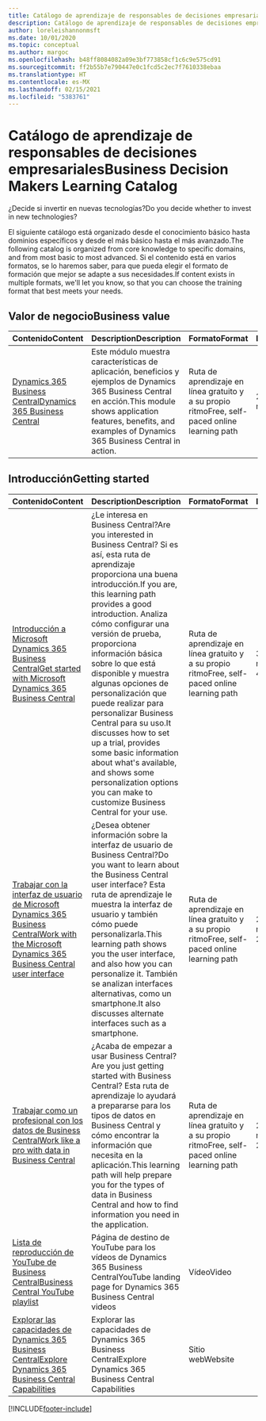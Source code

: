 ```yaml
---
title: Catálogo de aprendizaje de responsables de decisiones empresariales
description: Catálogo de aprendizaje de responsables de decisiones empresariales
author: loreleishannonmsft
ms.date: 10/01/2020
ms.topic: conceptual
ms.author: margoc
ms.openlocfilehash: b48ff8084082a09e3bf773858cf1c6c9e575cd91
ms.sourcegitcommit: ff2b55b7e790447e0c1fcd5c2ec7f7610338ebaa
ms.translationtype: HT
ms.contentlocale: es-MX
ms.lasthandoff: 02/15/2021
ms.locfileid: "5383761"
---
```

# <a name="business-decision-makers-learning-catalog"></a><span data-ttu-id="ccbca-103">Catálogo de aprendizaje de responsables de decisiones empresariales</span><span class="sxs-lookup"><span data-stu-id="ccbca-103">Business Decision Makers Learning Catalog</span></span>

<span data-ttu-id="ccbca-104">¿Decide si invertir en nuevas tecnologías?</span><span class="sxs-lookup"><span data-stu-id="ccbca-104">Do you decide whether to invest in new technologies?</span></span>

<span data-ttu-id="ccbca-105">El siguiente catálogo está organizado desde el conocimiento básico hasta dominios específicos y desde el más básico hasta el más avanzado.</span><span class="sxs-lookup"><span data-stu-id="ccbca-105">The following catalog is organized from core knowledge to specific domains, and from most basic to most advanced.</span></span> <span data-ttu-id="ccbca-106">Si el contenido está en varios formatos, se lo haremos saber, para que pueda elegir el formato de formación que mejor se adapte a sus necesidades.</span><span class="sxs-lookup"><span data-stu-id="ccbca-106">If content exists in multiple formats, we'll let you know, so that you can choose the training format that best meets your needs.</span></span>  

## <a name="business-value"></a><span data-ttu-id="ccbca-107">Valor de negocio<a name="busvalue"></a></span><span class="sxs-lookup"><span data-stu-id="ccbca-107">Business value<a name="busvalue"></a></span></span>

| <span data-ttu-id="ccbca-108">Contenido</span><span class="sxs-lookup"><span data-stu-id="ccbca-108">Content</span></span>                                                                 | <span data-ttu-id="ccbca-109">Description</span><span class="sxs-lookup"><span data-stu-id="ccbca-109">Description</span></span>                                                                                                | <span data-ttu-id="ccbca-110">Formato</span><span class="sxs-lookup"><span data-stu-id="ccbca-110">Format</span></span>                                | <span data-ttu-id="ccbca-111">Longitud</span><span class="sxs-lookup"><span data-stu-id="ccbca-111">Length</span></span>     |
|----------------------------------------------------------------------------------------------------------------|------------------------------------------------------------------------------------------------------------|---------------------------------------|------------|
| [<span data-ttu-id="ccbca-112">Dynamics 365 Business Central</span><span class="sxs-lookup"><span data-stu-id="ccbca-112">Dynamics 365 Business Central</span></span>](https://docs.microsoft.com/learn/modules/dynamics-365-business-central/) | <span data-ttu-id="ccbca-113">Este módulo muestra características de aplicación, beneficios y ejemplos de Dynamics 365 Business Central en acción.</span><span class="sxs-lookup"><span data-stu-id="ccbca-113">This module shows application features, benefits, and examples of Dynamics 365 Business Central in action.</span></span> | <span data-ttu-id="ccbca-114">Ruta de aprendizaje en línea gratuito y a su propio ritmo</span><span class="sxs-lookup"><span data-stu-id="ccbca-114">Free, self-paced online learning path</span></span> | <span data-ttu-id="ccbca-115">24 minutos</span><span class="sxs-lookup"><span data-stu-id="ccbca-115">24 minutes</span></span> |

## <a name="getting-started"></a><span data-ttu-id="ccbca-116">Introducción<a name="get-started"></a></span><span class="sxs-lookup"><span data-stu-id="ccbca-116">Getting started<a name="get-started"></a></span></span>

| <span data-ttu-id="ccbca-117">Contenido</span><span class="sxs-lookup"><span data-stu-id="ccbca-117">Content</span></span>                                                                                                                             | <span data-ttu-id="ccbca-118">Description</span><span class="sxs-lookup"><span data-stu-id="ccbca-118">Description</span></span>                                                                                                                                                                                                                                                                                      | <span data-ttu-id="ccbca-119">Formato</span><span class="sxs-lookup"><span data-stu-id="ccbca-119">Format</span></span>                                | <span data-ttu-id="ccbca-120">Longitud</span><span class="sxs-lookup"><span data-stu-id="ccbca-120">Length</span></span>             |
|------------------------------------------------------------------------------------------------------------------------------------------------------------------------------|--------------------------------------------------------------------------------------------------------------------------------------------------------------------------------------------------------------------------------------------------------------------------------------------------|---------------------------------------|--------------------|
| [<span data-ttu-id="ccbca-121">Introducción a Microsoft Dynamics 365 Business Central</span><span class="sxs-lookup"><span data-stu-id="ccbca-121">Get started with Microsoft Dynamics 365 Business Central</span></span>](https://docs.microsoft.com/learn/paths/get-started-dynamics-365-business-central/)                          | <span data-ttu-id="ccbca-122">¿Le interesa en Business Central?</span><span class="sxs-lookup"><span data-stu-id="ccbca-122">Are you interested in Business Central?</span></span> <span data-ttu-id="ccbca-123">Si es así, esta ruta de aprendizaje proporciona una buena introducción.</span><span class="sxs-lookup"><span data-stu-id="ccbca-123">If you are, this learning path provides a good introduction.</span></span> <span data-ttu-id="ccbca-124">Analiza cómo configurar una versión de prueba, proporciona información básica sobre lo que está disponible y muestra algunas opciones de personalización que puede realizar para personalizar Business Central para su uso.</span><span class="sxs-lookup"><span data-stu-id="ccbca-124">It discusses how to set up a trial, provides some basic information about what's available, and shows some personalization options you can make to customize Business Central for your use.</span></span> | <span data-ttu-id="ccbca-125">Ruta de aprendizaje en línea gratuito y a su propio ritmo</span><span class="sxs-lookup"><span data-stu-id="ccbca-125">Free, self-paced online learning path</span></span> | <span data-ttu-id="ccbca-126">3 horas 4 minutos</span><span class="sxs-lookup"><span data-stu-id="ccbca-126">3 hours 4 minutes</span></span>  |
| [<span data-ttu-id="ccbca-127">Trabajar con la interfaz de usuario de Microsoft Dynamics 365 Business Central</span><span class="sxs-lookup"><span data-stu-id="ccbca-127">Work with the Microsoft Dynamics 365 Business Central user interface</span></span>](https://docs.microsoft.com/learn/paths/work-with-user-interface-dynamics-365-business-central/) | <span data-ttu-id="ccbca-128">¿Desea obtener información sobre la interfaz de usuario de Business Central?</span><span class="sxs-lookup"><span data-stu-id="ccbca-128">Do you want to learn about the Business Central user interface?</span></span> <span data-ttu-id="ccbca-129">Esta ruta de aprendizaje le muestra la interfaz de usuario y también cómo puede personalizarla.</span><span class="sxs-lookup"><span data-stu-id="ccbca-129">This learning path shows you the user interface, and also how you can personalize it.</span></span> <span data-ttu-id="ccbca-130">También se analizan interfaces alternativas, como un smartphone.</span><span class="sxs-lookup"><span data-stu-id="ccbca-130">It also discusses alternate interfaces such as a smartphone.</span></span>                                                                               | <span data-ttu-id="ccbca-131">Ruta de aprendizaje en línea gratuito y a su propio ritmo</span><span class="sxs-lookup"><span data-stu-id="ccbca-131">Free, self-paced online learning path</span></span> | <span data-ttu-id="ccbca-132">2 horas 27 minutos</span><span class="sxs-lookup"><span data-stu-id="ccbca-132">2 hours 27 minutes</span></span> |
| [<span data-ttu-id="ccbca-133">Trabajar como un profesional con los datos de Business Central</span><span class="sxs-lookup"><span data-stu-id="ccbca-133">Work like a pro with data in Business Central</span></span>](https://docs.microsoft.com/learn/paths/work-pro-data-dynamics-365-business-central)                                    | <span data-ttu-id="ccbca-134">¿Acaba de empezar a usar Business Central?</span><span class="sxs-lookup"><span data-stu-id="ccbca-134">Are you just getting started with Business Central?</span></span> <span data-ttu-id="ccbca-135">Esta ruta de aprendizaje lo ayudará a prepararse para los tipos de datos en Business Central y cómo encontrar la información que necesita en la aplicación.</span><span class="sxs-lookup"><span data-stu-id="ccbca-135">This learning path will help prepare you for the types of data in Business Central and how to find information you need in the application.</span></span>                                                                                                  | <span data-ttu-id="ccbca-136">Ruta de aprendizaje en línea gratuito y a su propio ritmo</span><span class="sxs-lookup"><span data-stu-id="ccbca-136">Free, self-paced online learning path</span></span> | <span data-ttu-id="ccbca-137">2 horas 27 minutos</span><span class="sxs-lookup"><span data-stu-id="ccbca-137">2 hours 27 minutes</span></span> |
| [<span data-ttu-id="ccbca-138">Lista de reproducción de YouTube de Business Central</span><span class="sxs-lookup"><span data-stu-id="ccbca-138">Business Central YouTube playlist</span></span>](https://www.youtube.com/playlist?list=PLcakwueIHoT-wVFPKUtmxlqcG1kJ0oqq4)                                                                | <span data-ttu-id="ccbca-139">Página de destino de YouTube para los vídeos de Dynamics 365 Business Central</span><span class="sxs-lookup"><span data-stu-id="ccbca-139">YouTube landing page for Dynamics 365 Business Central videos</span></span>                                                                                                                                                                                                                                    | <span data-ttu-id="ccbca-140">Vídeo</span><span class="sxs-lookup"><span data-stu-id="ccbca-140">Video</span></span>                                 |                    |
| [<span data-ttu-id="ccbca-141">Explorar las capacidades de Dynamics 365 Business Central</span><span class="sxs-lookup"><span data-stu-id="ccbca-141">Explore Dynamics 365 Business Central Capabilities</span></span>](https://dynamics.microsoft.com/business-central/capabilities/)                                                    | <span data-ttu-id="ccbca-142">Explorar las capacidades de Dynamics 365 Business Central</span><span class="sxs-lookup"><span data-stu-id="ccbca-142">Explore Dynamics 365 Business Central Capabilities</span></span>                                                                                                                                                                                                                                               | <span data-ttu-id="ccbca-143">Sitio web</span><span class="sxs-lookup"><span data-stu-id="ccbca-143">Website</span></span>                               |                    |


[!INCLUDE[footer-include](../includes/footer-banner.md)]